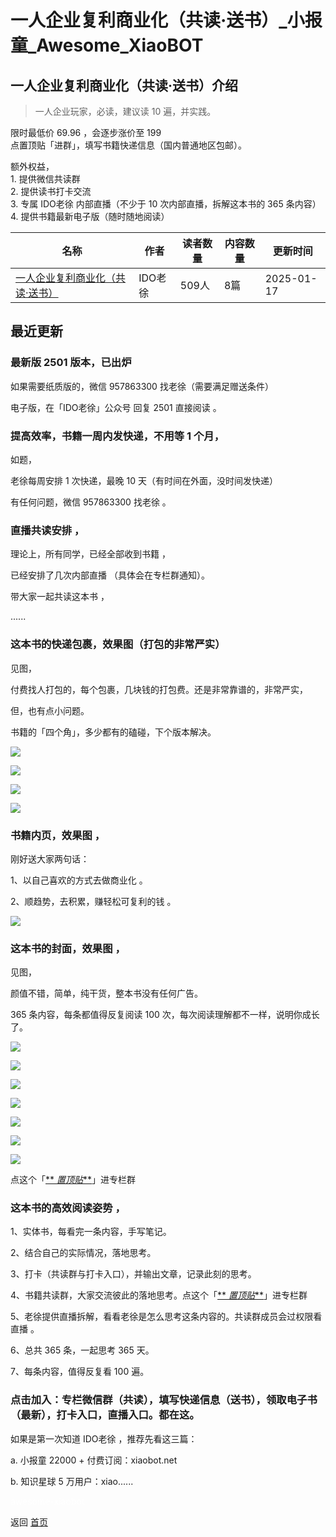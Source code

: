 # 一人企业复利商业化（共读·送书）_小报童_Awesome_XiaoBOT

## 一人企业复利商业化（共读·送书）介绍
> 一人企业玩家，必读，建议读 10 遍，并实践。    
    
限时最低价 69.96 ，会逐步涨价至 199    
点置顶贴「进群」，填写书籍快递信息（国内普通地区包邮）。    
    
额外权益，    
1\. 提供微信共读群    
2\. 提供读书打卡交流    
3\. 专属 IDO老徐 内部直播（不少于 10 次内部直播，拆解这本书的 365 条内容）    
4\. 提供书籍最新电子版（随时随地阅读）  
  


|名称|作者|读者数量|内容数量|更新时间|
|---|---|---|---|---|
|[一人企业复利商业化（共读·送书）](https://xiaobot.net/p/qiye?refer=0b133df9-27dc-423b-8101-639049001c13)|IDO老徐|509人|8篇|2025-01-17|

## 最近更新
### 最新版 2501 版本，已出炉

如果需要纸质版的，微信 957863300 找老徐（需要满足赠送条件）

电子版，在「IDO老徐」公众号 回复 2501 直接阅读 。

### 提高效率，书籍一周内发快递，不用等 1 个月，

如题，

老徐每周安排 1 次快递，最晚 10 天（有时间在外面，没时间发快递）

有任何问题，微信 957863300 找老徐 。

### 直播共读安排 ，

理论上，所有同学，已经全部收到书籍 ，

已经安排了几次内部直播 （具体会在专栏群通知）。

带大家一起共读这本书 ，

......

### 这本书的快递包裹，效果图（打包的非常严实）

见图，

付费找人打包的，每个包裹，几块钱的打包费。还是非常靠谱的，非常严实，

但，也有点小问题。

书籍的「四个角」，多少都有的磕碰，下个版本解决。

![](https://static.xiaobot.net/file/2024-02-04/7466/89d60d4f62d21b55228a80525795b101.jpeg)

![](https://static.xiaobot.net/file/2024-02-04/7466/66cb7882be3ca68c190344c1845c3209.jpeg)

![](https://static.xiaobot.net/file/2024-02-04/7466/43ed38b138d13dcbd87402540de8fdea.jpeg)

![](https://static.xiaobot.net/file/2024-02-04/7466/2f358200a36a5f75c1df47580e2eba77.jpeg)

### 书籍内页，效果图 ，

刚好送大家两句话：

1、以自己喜欢的方式去做商业化 。

2、顺趋势，去积累，赚轻松可复利的钱 。

![](https://static.xiaobot.net/file/2024-02-02/7466/a872a41c76614d75ca2e3f5da0a6239e.png)

### 这本书的封面，效果图 ，

见图，

颜值不错，简单，纯干货，整本书没有任何广告。

365 条内容，每条都值得反复阅读 100 次，每次阅读理解都不一样，说明你成长了。

![](https://static.xiaobot.net/file/2024-02-02/7466/0f4646b775b0078565ef6aba02d6524a.jpeg)

![](https://static.xiaobot.net/file/2024-02-02/7466/252b9518a4fcf21c7f706aab2d6aed42.jpeg)

![](https://static.xiaobot.net/file/2024-02-02/7466/6c41cb9ebd19eb4290d9aad435c76e24.png)

![](https://static.xiaobot.net/file/2024-02-02/7466/5c1891a1af10d94c1e346daa69bddd38.png)

![](https://static.xiaobot.net/file/2024-02-02/7466/552896aac2c66086c9316453f649f571.png)

![](https://static.xiaobot.net/file/2024-02-02/7466/1bbf375754f21df995cb4ab73fcabbd0.png)

![](https://static.xiaobot.net/file/2024-01-31/7466/4e68b21a4f4078503d2e0a6188591986.png)

点这个「[**
_置顶贴_**](https://xiaobot.net/post/60f4579b-24a1-4b80-938d-08c4f4c53a68?refer=a9a4493c-89d4-4c7e-a79c-2000d9542080)」进专栏群

### 这本书的高效阅读姿势 ，

1、实体书，每看完一条内容，手写笔记。

2、结合自己的实际情况，落地思考。

3、打卡（共读群与打卡入口），并输出文章，记录此刻的思考。

4、书籍共读群，大家交流彼此的落地思考。点这个「[**
_置顶贴_**](https://xiaobot.net/post/60f4579b-24a1-4b80-938d-08c4f4c53a68?refer=a9a4493c-89d4-4c7e-a79c-2000d9542080)」进专栏群

5、老徐提供直播拆解，看看老徐是怎么思考这条内容的。共读群成员会过权限看直播 。

6、总共 365 条，一起思考 365 天。

7、每条内容，值得反复看 100 遍。

### 点击加入：专栏微信群（共读），填写快递信息（送书），领取电子书（最新），打卡入口，直播入口。都在这。

如果是第一次知道 IDO老徐 ，推荐先看这三篇：

a. 小报童 22000 + 付费订阅：xiaobot.net

b. 知识星球 5 万用户：xiao......


<a href="https://github.com/Reno9527/awesome-xiaobot" style="color: white; text-decoration: none;">awesome-xiaobot</a>

返回 [首页](../README.md)
